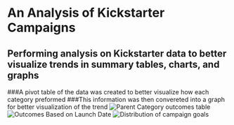 # An Analysis of Kickstarter Campaigns
## Performing analysis on Kickstarter data to better visualize trends in summary tables, charts, and graphs
###A pivot table of the data was created to better visualize how each category preformed
###This information was then convereted into a graph for better visualization of the trend
![Parent Category outcomes table](https://user-images.githubusercontent.com/100374924/155587525-8d67c07e-977e-4390-848e-280fe2ae9e1f.png)
![Outcomes Based on Launch Date](https://user-images.githubusercontent.com/100374924/155587595-5a3f076a-a343-4d6e-9470-d5cc3e99eb09.png)
![Distribution of campaign goals](https://user-images.githubusercontent.com/100374924/155587600-2fb69e92-05f1-4e26-b0c4-681a9886800e.png)
